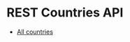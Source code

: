 # REST Countries API

- [All countries](https://restcountries.com/v3.1/all?fields=cca3,name,population,flags,region,subregion,capital,languages,currencies,borders)

